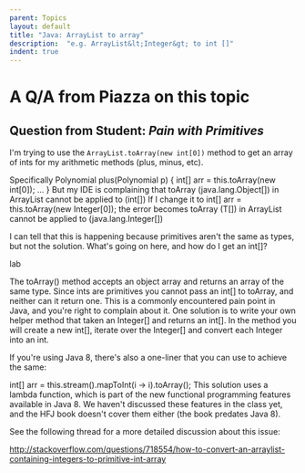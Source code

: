 ```yaml
---
parent: Topics
layout: default
title: "Java: ArrayList to array"
description:  "e.g. ArrayList&lt;Integer&gt; to int []"
indent: true
---
```


# A Q/A from Piazza on this topic

## Question from Student: *Pain with Primitives*

I'm trying to use the `ArrayList.toArray(new int[0])` method to get an array of ints for my arithmetic methods (plus, minus, etc).
 
Specifically
Polynomial plus(Polynomial p) {
	int[] arr = this.toArray(new int[0]);
...
}
But my IDE is complaining that 
toArray (java.lang.Object[]) in ArrayList cannot be applied 
to 	(int[])
If I change it to
int[] arr = this.toArray(new Integer[0]);
the error becomes 
toArray (T[]) 			in ArrayList cannot be applied 
to 	(java.lang.Integer[])
 
I can tell that this is happening because primitives aren't the same as types, but not the solution. What's going on here, and how do I get an int[]?

lab

The toArray() method accepts an object array and returns an array of the same type. Since ints are primitives you cannot pass an int[] to toArray, and neither can it return one. This is a commonly encountered pain point in Java, and you're right to complain about it. One solution is to write your own helper method that taken an Integer[] and returns an int[]. In the method you will create a new int[], iterate over the Integer[] and convert each Integer into an int.
 
If you're using Java 8, there's also a one-liner that you can use to achieve the same:
 
int[] arr = this.stream().mapToInt(i -> i).toArray();
This solution uses a lambda function, which is part of the new functional programming features available in Java 8. We haven't discussed these features in the class yet, and the HFJ book doesn't cover them either (the book predates Java 8). 
 
See the following thread for a more detailed discussion about this issue:
 
http://stackoverflow.com/questions/718554/how-to-convert-an-arraylist-containing-integers-to-primitive-int-array
